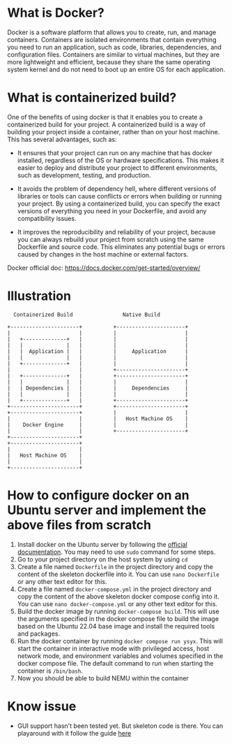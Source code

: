# What is Docker?
Docker is a software platform that allows you to create, run, and manage containers. Containers are isolated environments that contain everything you need to run an application, such as code, libraries, dependencies, and configuration files. Containers are similar to virtual machines, but they are more lightweight and efficient, because they share the same operating system kernel and do not need to boot up an entire OS for each application.

# What is containerized build?
One of the benefits of using docker is that it enables you to create a containerized build for your project. A containerized build is a way of building your project inside a container, rather than on your host machine. This has several advantages, such as:

- It ensures that your project can run on any machine that has docker installed, regardless of the OS or hardware specifications. This makes it easier to deploy and distribute your project to different environments, such as development, testing, and production.  

- It avoids the problem of dependency hell, where different versions of libraries or tools can cause conflicts or errors when building or running your project. By using a containerized build, you can specify the exact versions of everything you need in your Dockerfile, and avoid any compatibility issues.  

- It improves the reproducibility and reliability of your project, because you can always rebuild your project from scratch using the same Dockerfile and source code. This eliminates any potential bugs or errors caused by changes in the host machine or external factors.

Docker official doc: https://docs.docker.com/get-started/overview/

# Illustration

```
  Containerized Build                Native Build

+----------------------+          +----------------------+
|                      |          |                      |
|   +--------------+   |          |                      |
|   |              |   |          |                      |
|   |  Application |   |          |     Application      |
|   |              |   |          |                      |
|   +--------------+   |          |                      |
|                      |          +----------------------+
|   +--------------+   |          +----------------------+
|   |              |   |          |                      |
|   | Dependencies |   |          |     Dependencies     |
|   |              |   |          |                      |
|   +--------------+   |          +----------------------+
+----------------------+          +----------------------+
+----------------------+          |                      |
|                      |          |   Host Machine OS    |
|    Docker Engine     |          |                      |
|                      |          +----------------------+
+----------------------+
+----------------------+
|                      |
|   Host Machine OS    |
|                      |
+----------------------+
```

# How to configure docker on an Ubuntu server and implement the above files from scratch

1. Install docker on the Ubuntu server by following the [official documentation](https://docs.docker.com/engine/install/ubuntu/). You may need to use `sudo` command for some steps.
2. Go to your project directory on the host system by using `cd`
3. Create a file named `Dockerfile` in the project directory and copy the content of the skeleton dockerfile into it. You can use `nano Dockerfile` or any other text editor for this.
4. Create a file named `docker-compose.yml` in the project directory and copy the content of the above skeleton docker compose config into it. You can use `nano docker-compose.yml` or any other text editor for this.
5. Build the docker image by running `docker-compose build`. This will use the arguments specified in the docker compose file to build the image based on the Ubuntu 22.04 base image and install the required tools and packages.
6. Run the docker container by running `docker compose run ysyx`. This will start the container in interactive mode with privileged access, host network mode, and environment variables and volumes specified in the docker compose file. The default command to run when starting the container is `/bin/bash`.
7. Now you should be able to build NEMU within the container

# Know issue
- GUI support hasn't been tested yet. But skeleton code is there. You can playaround with it follow the guide [here](https://www.geeksforgeeks.org/running-gui-applications-on-docker-in-linux/#)
